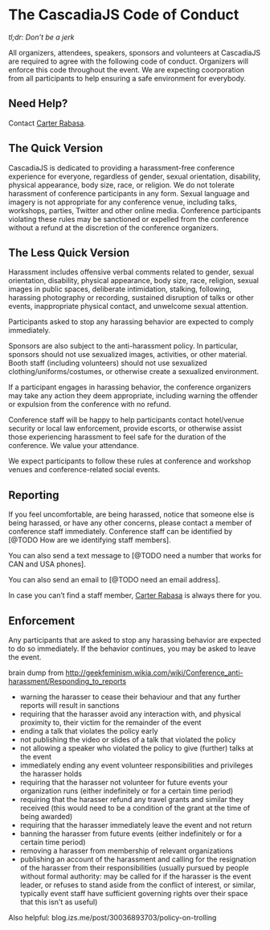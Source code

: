 # The CascadiaJS Code of Conduct

*tl;dr: Don’t be a jerk*

All organizers, attendees, speakers, sponsors and volunteers at CascadiaJS are required to agree with the following code of conduct. Organizers will enforce this code throughout the event. We are expecting coorporation from all participants to help ensuring a safe environment for everybody.

## Need Help?
Contact [Carter Rabasa](http://twitter.com/crtr0).

## The Quick Version

CascadiaJS is dedicated to providing a harassment-free conference experience for everyone, regardless of gender, sexual orientation, disability, physical appearance, body size, race, or religion. We do not tolerate harassment of conference participants in any form. Sexual language and imagery is not appropriate for any conference venue, including talks, workshops, parties, Twitter and other online media. Conference participants violating these rules may be sanctioned or expelled from the conference without a refund at the discretion of the conference organizers.

## The Less Quick Version

Harassment includes offensive verbal comments related to gender, sexual orientation, disability, physical appearance, body size, race, religion, sexual images in public spaces, deliberate intimidation, stalking, following, harassing photography or recording, sustained disruption of talks or other events, inappropriate physical contact, and unwelcome sexual attention.

Participants asked to stop any harassing behavior are expected to comply immediately.

Sponsors are also subject to the anti-harassment policy. In particular, sponsors should not use sexualized images, activities, or other material. Booth staff (including volunteers) should not use sexualized clothing/uniforms/costumes, or otherwise create a sexualized environment.

If a participant engages in harassing behavior, the conference organizers may take any action they deem appropriate, including warning the offender or expulsion from the conference with no refund.

Conference staff will be happy to help participants contact hotel/venue security or local law enforcement, provide escorts, or otherwise assist those experiencing harassment to feel safe for the duration of the conference. We value your attendance.

We expect participants to follow these rules at conference and workshop venues and conference-related social events.

## Reporting

If you feel uncomfortable, are being harassed, notice that someone else is being harassed, or have any other concerns, please contact a member of conference staff immediately. Conference staff can be identified by [@TODO How are we identifying staff members].

You can also send a text message to [@TODO need a number that works for CAN and USA phones].

You can also send an email to [@TODO need an email address].

In case you can’t find a staff member, [Carter Rabasa](http://twitter.com/crtr0) is always there for you.

## Enforcement

Any participants that are asked to stop any harassing behavior are expected to do so immediately. If the behavior continues, you may be asked to leave the event.

brain dump from <http://geekfeminism.wikia.com/wiki/Conference_anti-harassment/Responding_to_reports>

 * warning the harasser to cease their behaviour and that any further reports will result in sanctions
 * requiring that the harasser avoid any interaction with, and physical proximity to, their victim for the remainder of the event
 * ending a talk that violates the policy early
 * not publishing the video or slides of a talk that violated the policy
 * not allowing a speaker who violated the policy to give (further) talks at the event
 * immediately ending any event volunteer responsibilities and privileges the harasser holds
 * requiring that the harasser not volunteer for future events your organization runs (either indefinitely or for a certain time period)
 * requiring that the harasser refund any travel grants and similar they received (this would need to be a condition of the grant at the time of being awarded)
 * requiring that the harasser immediately leave the event and not return
 * banning the harasser from future events (either indefinitely or for a certain time period)
 * removing a harasser from membership of relevant organizations
 * publishing an account of the harassment and calling for the resignation of the harasser from their responsibilities (usually pursued by people without formal authority: may be called for if the harasser is the event leader, or refuses to stand aside from the conflict of interest, or similar, typically event staff have sufficient governing rights over their space that this isn't as useful) 

Also helpful: blog.izs.me/post/30036893703/policy-on-trolling
